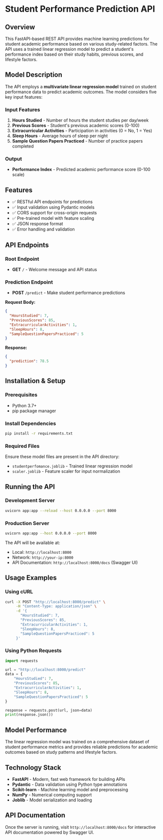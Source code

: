 # Student Performance Prediction API

## Overview
This FastAPI-based REST API provides machine learning predictions for student academic performance based on various study-related factors. The API uses a trained linear regression model to predict a student's performance index based on their study habits, previous scores, and lifestyle factors.

## Model Description
The API employs a **multivariate linear regression model** trained on student performance data to predict academic outcomes. The model considers five key input features:

### Input Features
1. **Hours Studied** - Number of hours the student studies per day/week
2. **Previous Scores** - Student's previous academic scores (0-100)
3. **Extracurricular Activities** - Participation in activities (0 = No, 1 = Yes)
4. **Sleep Hours** - Average hours of sleep per night
5. **Sample Question Papers Practiced** - Number of practice papers completed

### Output
- **Performance Index** - Predicted academic performance score (0-100 scale)

## Features
- ✅ RESTful API endpoints for predictions
- ✅ Input validation using Pydantic models
- ✅ CORS support for cross-origin requests
- ✅ Pre-trained model with feature scaling
- ✅ JSON response format
- ✅ Error handling and validation

## API Endpoints

### Root Endpoint
- **GET** `/` - Welcome message and API status

### Prediction Endpoint
- **POST** `/predict` - Make student performance predictions

**Request Body:**
```json
{
  "HoursStudied": 7,
  "PreviousScores": 85,
  "ExtracurricularActivities": 1,
  "SleepHours": 8,
  "SampleQuestionPapersPracticed": 5
}
```

**Response:**
```json
{
  "prediction": 78.5
}
```

## Installation & Setup

### Prerequisites
- Python 3.7+
- pip package manager

### Install Dependencies
```bash
pip install -r requirements.txt
```

### Required Files
Ensure these model files are present in the API directory:
- `studentperfomance.joblib` - Trained linear regression model
- `scaler.joblib` - Feature scaler for input normalization

## Running the API

### Development Server
```bash
uvicorn app:app --reload --host 0.0.0.0 --port 8000
```

### Production Server
```bash
uvicorn app:app --host 0.0.0.0 --port 8000
```

The API will be available at:
- Local: `http://localhost:8000`
- Network: `http://your-ip:8000`
- API Documentation: `http://localhost:8000/docs` (Swagger UI)

## Usage Examples

### Using cURL
```bash
curl -X POST "http://localhost:8000/predict" \
     -H "Content-Type: application/json" \
     -d '{
       "HoursStudied": 7,
       "PreviousScores": 85,
       "ExtracurricularActivities": 1,
       "SleepHours": 8,
       "SampleQuestionPapersPracticed": 5
     }'
```

### Using Python Requests
```python
import requests

url = "http://localhost:8000/predict"
data = {
    "HoursStudied": 7,
    "PreviousScores": 85,
    "ExtracurricularActivities": 1,
    "SleepHours": 8,
    "SampleQuestionPapersPracticed": 5
}

response = requests.post(url, json=data)
print(response.json())
```

## Model Performance
The linear regression model was trained on a comprehensive dataset of student performance metrics and provides reliable predictions for academic outcomes based on study patterns and lifestyle factors.

## Technology Stack
- **FastAPI** - Modern, fast web framework for building APIs
- **Pydantic** - Data validation using Python type annotations
- **Scikit-learn** - Machine learning model and preprocessing
- **NumPy** - Numerical computing support
- **Joblib** - Model serialization and loading

## API Documentation
Once the server is running, visit `http://localhost:8000/docs` for interactive API documentation powered by Swagger UI.
